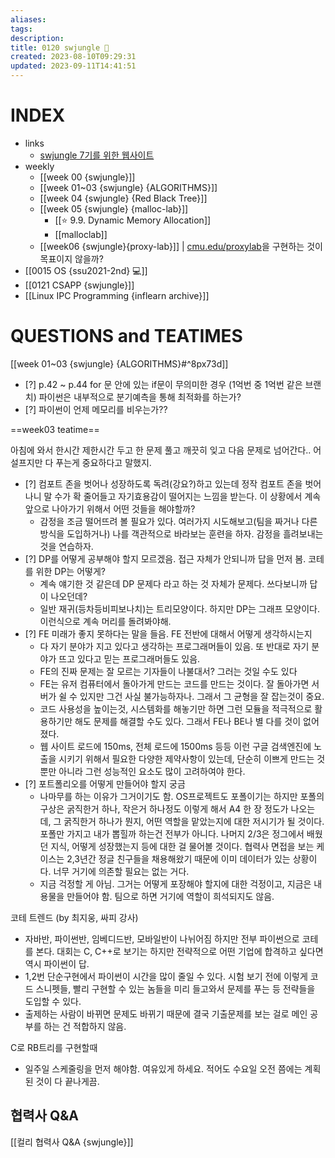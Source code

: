```yaml
---
aliases: 
tags: 
description:
title: 0120 swjungle 🤖
created: 2023-08-10T09:29:31
updated: 2023-09-11T14:41:51
---
```


# INDEX

- links
	- [swjungle 7기를 위한 웹사이트](https://jungle7-7610626261f4.herokuapp.com/)
- weekly
	- [[week 00 {swjungle}]]
	- [[week 01~03 {swjungle} {ALGORITHMS}]]
	- [[week 04 {swjungle} {Red Black Tree}]]
	- [[week 05 {swjungle} {malloc-lab}]]
		- [[⭐️ 9.9. Dynamic Memory Allocation]]
		- [[malloclab]]
	- [[week06 {swjungle}{proxy-lab}]] | [cmu.edu/proxylab](http://csapp.cs.cmu.edu/3e/README-proxylab)을 구현하는 것이 목표이지 않을까?
- [[0015 OS {ssu2021-2nd} 💻]]
- [[0121 CSAPP {swjungle}]]
- [[Linux IPC Programming {inflearn archive}]]

# QUESTIONS and TEATIMES

[[week 01~03 {swjungle} {ALGORITHMS}#^8px73d]]
- [?] p.42 ~ p.44 for 문 안에 있는 if문이 무의미한 경우 (1억번 중 1억번 같은 브랜치) 파이썬은 내부적으로 분기예측을 통해 최적화를 하는가?
- [?] 파이썬이 언제 메모리를 비우는가??

==week03 teatime==

아침에 와서 한시간 제한시간 두고 한 문제 풀고 깨끗히 잊고 다음 문제로 넘어간다.. 어설프지만 다 푸는게 중요하다고 말했지.

- [?] 컴포트 존을 벗어나 성장하도록 독려(강요?)하고 있는데 정작 컴포트 존을 벗어나니 말 수가 확 줄어들고 자기효용감이 떨어지는 느낌을 받는다. 이 상황에서 계속 앞으로 나아가기 위해서 어떤 것들을 해야할까?
	- 감정을 조금 떨어뜨려 볼 필요가 있다. 여러가지 시도해보고(팀을 짜거나 다른 방식을 도입하거나) 나를 객관적으로 바라보는 훈련을 하자. 감정을 흘려보내는 것을 연습하자.
- [?] DP를 어떻게 공부해야 할지 모르겠음. 접근 자체가 안되니까 답을 먼저 봄. 코테를 위한 DP는 어떻게?
	- 계속 얘기한 것 같은데 DP 문제다 라고 하는 것 자체가 문제다. 쓰다보니까 답이 나오던데? 
	- 일반 재귀(등차등비피보나치)는 트리모양이다. 하지만 DP는 그래프 모양이다. 이런식으로 계속 머리를 돌려봐야해.
- [?] FE 미래가 좋지 못하다는 말을 들음. FE 전반에 대해서 어떻게 생각하시는지
	- 다 자기 분야가 지고 있다고 생각하는 프로그래머들이 있음. 또 반대로 자기 분야가 뜨고 있다고 믿는 프로그래머들도 있음.
	- FE의 진짜 문제는 잘 모르는 기자들이 나불대서? 그러는 것일 수도 있다
	- FE는 유저 컴퓨터에서 돌아가게 만드는 코드를 만드는 것이다. 잘 돌아가면 서버가 쉴 수 있지만 그건 사실 불가능하자나. 그래서 그 균형을 잘 잡는것이 중요. 
	- 코드 사용성을 높이는것, 시스템화를 해놓기만 하면 그런 모듈을 적극적으로 활용하기만 해도 문제를 해결할 수도 있다. 그래서 FE나 BE나 별 다를 것이 없어졌다.
	- 웹 사이트 로드에 150ms, 전체 로드에 1500ms 등등  이런 구글 검색엔진에 노출을 시키기 위해서 필요한 다양한 제약사항이 있는데, 단순히 이쁘게 만드는 것 뿐만 아니라 그런 성능적인 요소도 많이 고려하여야 한다.
- [?] 포트폴리오를 어떻게 만들어야 할지 궁금
	- 나마무를 하는 이유가 그거이기도 함. OS프로젝트도 포폴이기는 하지만 포폴의 구상은 굵직한거 하나, 작은거 하나정도 이렇게 해서 A4 한 장 정도가 나오는데, 그 굵직한거 하나가 뭔지, 어떤 역할을 맡았는지에 대한 저시기가 될 것이다. 포폴만 가지고 내가 뽑힐까 하는건 전부가 아니다. 나머지 2/3은 정그에서 배웠던 지식, 어떻게 성장했는지 등에 대한 걸 물어볼 것이다. 협력사 면접을 보는 케이스는 2,3년간 정글 친구들을 채용해왔기 때문에 이미 데이터가 있는 상황이다. 너무 거기에 의존할 필요는 없는 거다.
	- 지금 걱정할 게 아님. 그거는 어떻게 포장해야 할지에 대한 걱정이고, 지금은 내용물을 만들어야 함. 팀으로 하면 거기에 역할이 희석되지도 않음.

코테 트렌드 (by 최지웅, 싸피 강사)
- 자바반, 파이썬반, 임베디드반, 모바일반이 나뉘어짐 하지만 전부 파이썬으로 코테를 본다. 대회는 C, C++로 보기는 하지만 전략적으로 어떤 기업에 합격하고 싶다면 역시 파이썬이 답.
- 1,2번 단순구현에서 파이썬이 시간을 많이 줄일 수 있다. 시험 보기 전에 이렇게 코드 스니펫들, 빨리 구현할 수 있는 놈들을 미리 들고와서 문제를 푸는 등 전략들을 도입할 수 있다.
- 출제하는 사람이 바뀌면 문제도 바뀌기 때문에 결국 기출문제를 보는 걸로 메인 공부를 하는 건 적합하지 않음.

C로 RB트리를 구현할때
- 일주일 스케줄링을 먼저 해야함. 여유있게 하세요. 적어도 수요일 오전 쯤에는 계획된 것이 다 끝나게끔. 

## 협력사 Q&A

[[컬리 협력사 Q&A {swjungle}]]